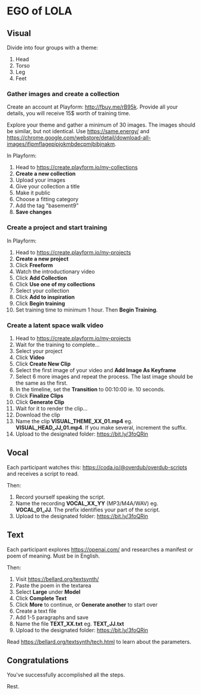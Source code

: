 # EGO of LOLA

## Visual

Divide into four groups with a theme:

1. Head
2. Torso
3. Leg
4. Feet

### Gather images and create a collection

Create an account at Playform: http://fbuy.me/rB95k. Provide all your details, you will receive 15$ worth of training time.

Explore your theme and gather a minimum of 30 images. The images should be similar, but not identical. Use https://same.energy/ and https://chrome.google.com/webstore/detail/download-all-images/ifipmflagepipjokmbdecpmjbibjnakm.

In Playform:

1. Head to https://create.playform.io/my-collections
2. **Create a new collection**
3. Upload your images
4. Give your collection a title
5. Make it public
6. Choose a fitting category
7. Add the tag "basement9"
8. **Save changes**

### Create a project and start training

In Playform:

1. Head to https://create.playform.io/my-projects
2. **Create a new project**
3. Click **Freeform**
4. Watch the introductionary video
5. Click **Add Collection**
6. Click **Use one of my collections**
7. Select your collection
8. Click **Add to inspiration**
9. Click **Begin training**
10. Set training time to minimum 1 hour. Then **Begin Training**.

### Create a latent space walk video

1. Head to https://create.playform.io/my-projects
2. Wait for the training to complete…
3. Select your project
4. Click **Video**
5. Click **Create New Clip**
6. Select the first image of your video and **Add Image As Keyframe**
7. Select 6 more images and repeat the process. The last image should be the same as the first.
8. In the timeline, set the **Transition** to 00:10:00 ie. 10 seconds.
9. Click **Finalize Clips**
10. Click **Generate Clip**
11. Wait for it to render the clip…
12. Download the clip
13. Name the clip **VISUAL_THEME_XX_01.mp4** eg. **VISUAL_HEAD_JJ_01.mp4**. If you make several, increment the suffix.
14. Upload to the designated folder: https://bit.ly/3foQRin

## Vocal

Each participant watches this: https://coda.io/@overdub/overdub-scripts and receives a script to read.

Then:

1. Record yourself speaking the script.
2. Name the recording **VOCAL_XX_YY** (MP3/M4A/WAV) eg. **VOCAL_01_JJ**. The prefix identifies your part of the script.
3. Upload to the designated folder: https://bit.ly/3foQRin

## Text

Each participant explores https://openai.com/ and researches a manifest or poem of meaning. Must be in English.

Then:

1. Visit https://bellard.org/textsynth/
2. Paste the poem in the textarea
3. Select **Large** under **Model**
4. Click **Complete Text**
5. Click **More** to continue, or **Generate another** to start over
6. Create a text file
7. Add 1-5 paragraphs and save
8. Name the file **TEXT_XX.txt** eg. **TEXT_JJ.txt**
9. Upload to the designated folder: https://bit.ly/3foQRin

Read https://bellard.org/textsynth/tech.html to learn about the parameters.

## Congratulations

You've successfully accomplished all the steps.

Rest.
